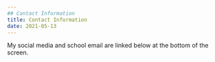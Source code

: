 ```yaml
---
## Contact Information
title: Contact Information
date: 2021-05-13
---
```

My social media and school email are linked below at the bottom of the screen.
